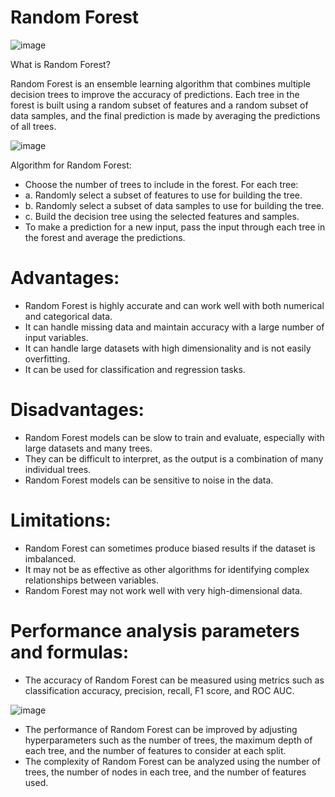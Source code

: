 # Random Forest

![image](https://1.bp.blogspot.com/-cq_HrPq0qeg/XtZYm_rlUpI/AAAAAAAAEkE/z1dL1TKk0cUJy6ympLUX1fM2t0XRnkJuQCNcBGAsYHQ/s1600/decisiontree_and_randomforest.png)

What is Random Forest?

Random Forest is an ensemble learning algorithm that combines multiple decision trees to improve the accuracy of predictions. Each tree in the forest is built using a random subset of features and a random subset of data samples, and the final prediction is made by averaging the predictions of all trees.

![image](https://cdn.analyticsvidhya.com/wp-content/uploads/2020/02/rfc_vs_dt1.png)

Algorithm for Random Forest:

- Choose the number of trees to include in the forest.
For each tree:
- a. Randomly select a subset of features to use for building the tree.
- b. Randomly select a subset of data samples to use for building the tree.
- c. Build the decision tree using the selected features and samples.
- To make a prediction for a new input, pass the input through each tree in the forest and average the predictions.

# Advantages:

- Random Forest is highly accurate and can work well with both numerical and categorical data.
- It can handle missing data and maintain accuracy with a large number of input variables.
- It can handle large datasets with high dimensionality and is not easily overfitting.
- It can be used for classification and regression tasks.

# Disadvantages:

- Random Forest models can be slow to train and evaluate, especially with large datasets and many trees.
- They can be difficult to interpret, as the output is a combination of many individual trees.
- Random Forest models can be sensitive to noise in the data.

# Limitations:

- Random Forest can sometimes produce biased results if the dataset is imbalanced.
- It may not be as effective as other algorithms for identifying complex relationships between variables.
- Random Forest may not work well with very high-dimensional data.

# Performance analysis parameters and formulas:

- The accuracy of Random Forest can be measured using metrics such as classification accuracy, precision, recall, F1 score, and ROC AUC.

![image](https://scikit-learn.org/stable/_images/sphx_glr_plot_roc_curve_visualization_api_002.png)


- The performance of Random Forest can be improved by adjusting hyperparameters such as the number of trees, the maximum depth of each tree, and the number of features to consider at each split.
- The complexity of Random Forest can be analyzed using the number of trees, the number of nodes in each tree, and the number of features used.










